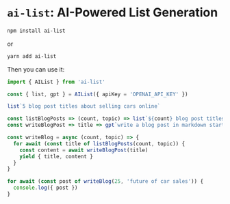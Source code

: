 # `ai-list`: AI-Powered List Generation

```bash
npm install ai-list
```

or

```bash
yarn add ai-list
```

Then you can use it:

```javascript
import { AIList } from 'ai-list'

const { list, gpt } = AIList({ apiKey = 'OPENAI_API_KEY' })

list`5 blog post titles about selling cars online`

const listBlogPosts => (count, topic) => list`${count} blog post titles about ${topic}`
const writeBlogPost => title => gpt`write a blog post in markdown starting with "# ${title}"`

const writeBlog = async (count, topic) => {
  for await (const title of listBlogPosts(count, topic)) {
    const content = await writeBlogPost(title)
    yield { title, content }
  }
}

for await (const post of writeBlog(25, 'future of car sales')) {
  console.log({ post })
}
```







